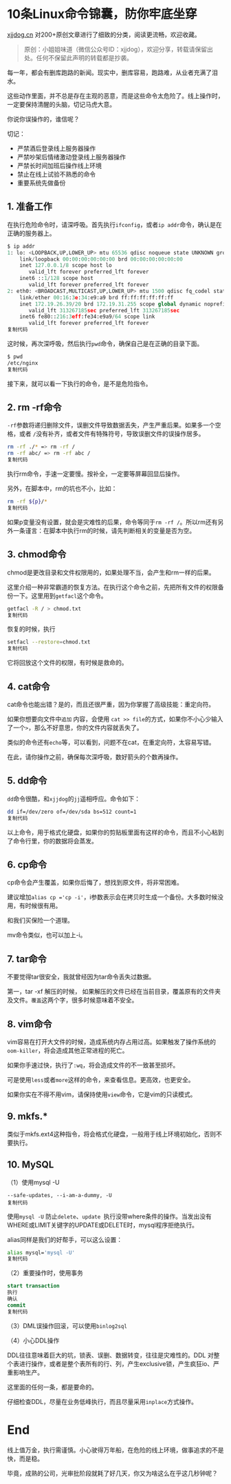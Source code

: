 # 10条Linux命令锦囊，防你牢底坐穿

[xjjdog.cn](http://xjjdog.cn/) 对200+原创文章进行了细致的分类，阅读更流畅，欢迎收藏。

> 原创：小姐姐味道（微信公众号ID：xjjdog），欢迎分享，转载请保留出处。任何不保留此声明的转载都是抄袭。

每一年，都会有删库跑路的新闻。现实中，删库容易，跑路难，从业者充满了泪水。

这些动作里面，并不总是存在主观的恶意，而是这些命令太危险了。线上操作时，一定要保持清醒的头脑，切记马虎大意。

你说你误操作的，谁信呢？

切记：

- 严禁酒后登录线上服务器操作
- 严禁吵架后情绪激动登录线上服务器操作
- 严禁长时间加班后操作线上环境
- 禁止在线上试验不熟悉的命令
- 重要系统先做备份

## 1. 准备工作

在执行危险命令时，请深呼吸。首先执行`ifconfig`，或者`ip addr`命令，确认是在正确的服务器上。

```python
$ ip addr
1: lo: <LOOPBACK,UP,LOWER_UP> mtu 65536 qdisc noqueue state UNKNOWN group default qlen 1000
    link/loopback 00:00:00:00:00:00 brd 00:00:00:00:00:00
    inet 127.0.0.1/8 scope host lo
       valid_lft forever preferred_lft forever
    inet6 ::1/128 scope host
       valid_lft forever preferred_lft forever
2: eth0: <BROADCAST,MULTICAST,UP,LOWER_UP> mtu 1500 qdisc fq_codel state UP group default qlen 1000
    link/ether 00:16:3e:34:e9:a9 brd ff:ff:ff:ff:ff:ff
    inet 172.19.26.39/20 brd 172.19.31.255 scope global dynamic noprefixroute eth0
       valid_lft 313267185sec preferred_lft 313267185sec
    inet6 fe80::216:3eff:fe34:e9a9/64 scope link
       valid_lft forever preferred_lft forever
复制代码
```

这时候，再次深呼吸，然后执行`pwd`命令，确保自己是在正确的目录下面。

```bash
$ pwd
/etc/nginx
复制代码
```

接下来，就可以看一下执行的命令，是不是危险指令。

## 2. rm -rf命令

`-rf`参数将递归删除文件，误删文件导致数据丢失，产生严重后果。如果多一个空格，或者 `/`没有补齐，或者文件有特殊符号，导致误删文件的误操作居多。

```bash
rm -rf ./* => rm -rf /
rm -rf abc/ => rm -rf abc /
复制代码
```

执行rm命令，手速一定要慢。按<tab>补全，一定要等屏幕回显后操作。

另外，在脚本中，rm的坑也不小，比如：

```bash
rm -rf ${p}/*
复制代码
```

如果p变量没有设置，就会是灾难性的后果，命令等同于`rm -rf /`。所以rm还有另外一条谨言：在脚本中执行rm的时候，请先判断相关的变量是否为空。

## 3. chmod命令

chmod是更改目录和文件权限用的，如果处理不当，会产生和rm一样的后果。

这里介绍一种非常霸道的恢复方法。在执行这个命令之前，先把所有文件的权限备份一下。这里用到`getfacl`这个命令。

```bash
getfacl -R / > chmod.txt 
复制代码
```

恢复的时候，执行

```bash
setfacl --restore=chmod.txt
复制代码
```

它将回放这个文件的权限，有时候是救命的。

## 4. cat命令

cat命令也能出错？是的，而且还很严重，因为你掌握了高级技能：重定向符。

如果你想要向文件中`追加` 内容，会使用 `cat >> file`的方式，如果你不小心少输入了一个`>`，那么不好意思，你的文件内容就丢失了。

类似的命令还有`echo`等，可以看到，问题不在cat，在重定向符，太容易写错。

在此，请你操作之前，确保每次深呼吸，数好箭头的个数再操作。

## 5. dd命令

`dd`命令很酷，和`xjjdog`的`jj`遥相呼应。命令如下：

```bash
dd if=/dev/zero of=/dev/sda bs=512 count=1
复制代码
```

以上命令，用于格式化硬盘，如果你的剪贴板里面有这样的命令，而且不小心粘到了命令行里，你的数据将会蒸发。

## 6. cp命令

cp命令会产生覆盖，如果你后悔了，想找到原文件，将非常困难。

建议增加`alias cp ='cp -i'`，i参数表示会在拷贝时生成一个备份。大多数时候没用，有时候很有用。

和我们买保险一个道理。

mv命令类似，也可以加上-i。

## 7. tar命令

不要觉得tar很安全，我就曾经因为tar命令丢失过数据。

第一，tar -xf 解压的时候， 如果解压的文件已经在当前目录，覆盖原有的文件夹及文件。`覆盖`这两个字，很多时候意味着不安全。

## 8. vim命令

vim容易在打开大文件的时候，造成系统内存占用过高。如果触发了操作系统的`oom-killer`，将会造成其他正常进程的死亡。

如果你手速过快，执行了`:wq`，将会造成文件的不一致甚至损坏。

可是使用`less`或者`more`这样的命令，来查看信息。更高效，也更安全。

如果你实在不得不用vim，请保持使用`view`命令，它是vim的只读模式。

## 9. mkfs.*

类似于mkfs.ext4这种指令，将会格式化硬盘，一般用于线上环境初始化，否则不要执行。

## 10. MySQL

（1）使用mysql -U

```
--safe-updates, --i-am-a-dummy, -U
复制代码
```

使用`mysql -U` 防止`delete`、`update `执行没带where条件的操作。当发出没有WHERE或LIMIT关键字的UPDATE或DELETE时，mysql程序拒绝执行。

alias同样是我们的好帮手，可以这么设置：

```bash
alias mysql='mysql -U'
复制代码
```

（2）重要操作时，使用事务

```sql
start transaction
执行
确认
commit
复制代码
```

（3）DML误操作回滚，可以使用`binlog2sql`

（4）小心DDL操作

DDL往往意味着巨大的坑，锁表、误删、数据转变，往往是灾难性的。DDL 对整个表进行操作，或者是整个表所有的行、列，产生exclusive锁，产生疯狂io、严重影响生产。

这里面的任何一条，都是要命的。

仔细检查DDL，尽量在业务低峰执行，而且尽量采用`inplace`方式操作。

# End

线上值万金，执行需谨慎。小心驶得万年船，在危险的线上环境，做事追求的不是快，而是稳。

毕竟，成熟的公司，光审批阶段就耗了好几天，你又为啥这么在乎这几秒钟呢？